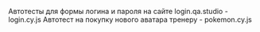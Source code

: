 Автотесты для формы логина и пароля на сайте login.qa.studio - login.cy.js
Автотест на покупку нового аватара тренеру - pokemon.cy.js
